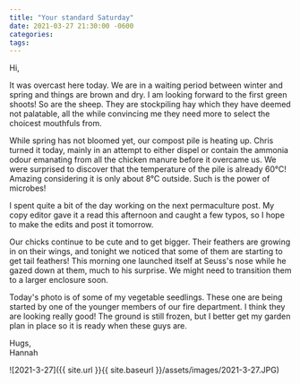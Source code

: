 ```yaml
---
title: "Your standard Saturday"
date: 2021-03-27 21:30:00 -0600
categories:
tags:
---
```


Hi,

It was overcast here today. We are in a waiting period between winter and spring and things are brown and dry. I am looking forward to the first green shoots! So are the sheep. They are stockpiling hay which they have deemed not palatable, all the while convincing me they need more to select the choicest mouthfuls from.

While spring has not bloomed yet, our compost pile is heating up. Chris turned it today, mainly in an attempt to either dispel or contain the ammonia odour emanating from all the chicken manure before it overcame us. We were surprised to discover that the temperature of the pile is already 60°C! Amazing considering it is only about 8°C outside. Such is the power of microbes! 

I spent quite a bit of the day working on the next permaculture post. My copy editor gave it a read this afternoon and caught a few typos, so I hope to make the edits and post it tomorrow.

Our chicks continue to be cute and to get bigger. Their feathers are growing in on their wings, and tonight we noticed that some of them are starting to get tail feathers! This morning one launched itself at Seuss's nose while he gazed down at them, much to his surprise. We might need to transition them to a larger enclosure soon.

Today's photo is of some of my vegetable seedlings. These one are being started by one of the younger members of our fire department. I think they are looking really good! The ground is still frozen, but I better get my garden plan in place so it is ready when these guys are.

Hugs,<br />
Hannah

![2021-3-27]({{ site.url }}{{ site.baseurl }}/assets/images/2021-3-27.JPG)